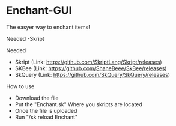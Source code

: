 # Enchant-GUI
The easyer way to enchant items!

Needed
 -Skript
 
 

Needed
 - Skript (Link: https://github.com/SkriptLang/Skript/releases)
 - SKBee (Link: https://github.com/ShaneBeee/SkBee/releases)
 - SkQuery (Link: https://github.com/SkQuery/SkQuery/releases)



How to use
 - Download the file
 - Put the "Enchant.sk" Where you skripts are located
 - Once the file is uploaded
 - Run "/sk reload Enchant"
